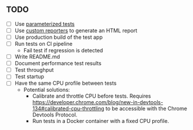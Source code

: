 ## TODO

- [ ] Use [parameterized tests](https://playwright.dev/docs/test-parameterize)
- [ ] Use [custom reporters](https://playwright.dev/docs/test-reporters#custom-reporters) to generate an HTML report
- [ ] Use production build of the test app
- [ ] Run tests on CI pipeline
  - Fail test if regression is detected
- [ ] Write README.md
- [ ] Document performance test results
- [ ] Test throughput
- [ ] Test startup
- [ ] Have the same CPU profile between tests
  - Potential solutions:
    - Calibrate and throttle CPU before tests. Requires https://developer.chrome.com/blog/new-in-devtools-134#calibrated-cpu-throttling to be accessible with the Chrome Devtools Protocol.
    - Run tests in a Docker container with a fixed CPU profile.

